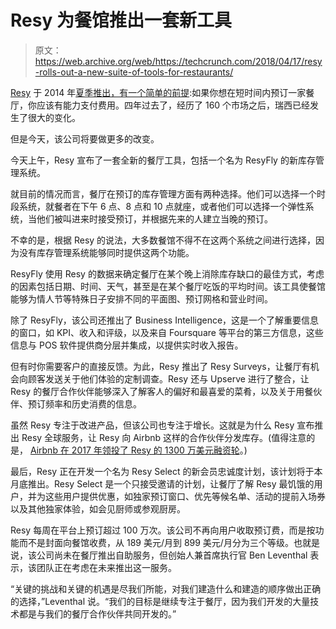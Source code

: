 # Resy 为餐馆推出一套新工具 

> 原文：<https://web.archive.org/web/https://techcrunch.com/2018/04/17/resy-rolls-out-a-new-suite-of-tools-for-restaurants/>

[Resy](https://web.archive.org/web/20221025230408/https://resy.com/) 于 2014 年[夏季推出，有一个简单的前提](https://web.archive.org/web/20221025230408/https://techcrunch.com/2014/07/31/resy-the-app-that-lets-you-buy-a-reservation-eats-up-2-million-in-seed-funding/):如果你想在短时间内预订一家餐厅，你应该有能力支付费用。四年过去了，经历了 160 个市场之后，瑞西已经发生了很大的变化。

但是今天，该公司将要做更多的改变。

今天上午，Resy 宣布了一套全新的餐厅工具，包括一个名为 ResyFly 的新库存管理系统。

就目前的情况而言，餐厅在预订的库存管理方面有两种选择。他们可以选择一个时段系统，就餐者在下午 6 点、8 点和 10 点就座，或者他们可以选择一个弹性系统，当他们被叫进来时接受预订，并根据先来的人建立当晚的预订。

不幸的是，根据 Resy 的说法，大多数餐馆不得不在这两个系统之间进行选择，因为没有库存管理系统能够同时提供这两个功能。

ResyFly 使用 Resy 的数据来确定餐厅在某个晚上消除库存缺口的最佳方式，考虑的因素包括日期、时间、天气，甚至是在某个餐厅吃饭的平均时间。该工具使餐馆能够为情人节等特殊日子安排不同的平面图、预订网格和营业时间。

除了 ResyFly，该公司还推出了 Business Intelligence，这是一个了解重要信息的窗口，如 KPI、收入和评级，以及来自 Foursquare 等平台的第三方信息，这些信息与 POS 软件提供商分层并集成，以提供实时收入报告。

但有时你需要客户的直接反馈。为此，Resy 推出了 Resy Surveys，让餐厅有机会向顾客发送关于他们体验的定制调查。Resy 还与 Upserve 进行了整合，让 Resy 的餐厅合作伙伴能够深入了解客人的偏好和最喜爱的菜肴，以及关于用餐伙伴、预订频率和历史消费的信息。

虽然 Resy 专注于改进产品，但该公司也专注于增长。这就是为什么 Resy 宣布推出 Resy 全球服务，让 Resy 向 Airbnb 这样的合作伙伴分发库存。(值得注意的是， [Airbnb 在 2017 年领投了 Resy 的 1300 万美元融资轮](https://web.archive.org/web/20221025230408/https://techcrunch.com/2017/01/09/airbnb-invests-in-restaurant-reservation-app-resy/)。)

最后，Resy 正在开发一个名为 Resy Select 的新会员忠诚度计划，该计划将于本月底推出。Resy Select 是一个只接受邀请的计划，让餐厅了解 Resy 最饥饿的用户，并为这些用户提供优惠，如独家预订窗口、优先等候名单、活动的提前入场券以及其他独家体验，如会见厨师或参观厨房。

Resy 每周在平台上预订超过 100 万次。该公司不再向用户收取预订费，而是按功能而不是封面向餐馆收费，从 189 美元/月到 899 美元/月分为三个等级。也就是说，该公司尚未在餐厅推出自助服务，但创始人兼首席执行官 Ben Leventhal 表示，该团队正在考虑在未来推出这一服务。

“关键的挑战和关键的机遇是尽我们所能，对我们建造什么和建造的顺序做出正确的选择，”Leventhal 说。“我们的目标是继续专注于餐厅，因为我们开发的大量技术都是与我们的餐厅合作伙伴共同开发的。”